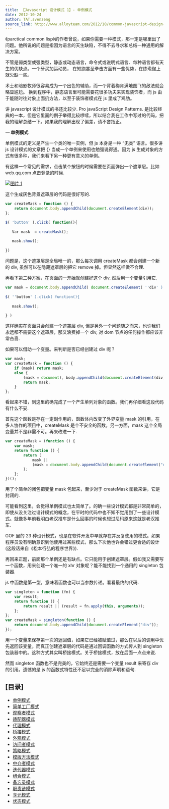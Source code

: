 ```yaml
---
title: 【Javascript 设计模式 1】- 单例模式
date: 2012-10-24
author: TAT.svenzeng
source_link: http://www.alloyteam.com/2012/10/common-javascript-design-patterns/
---
```


《parctical common lisp》的作者曾说，如果你需要一种模式，那一定是哪里出了问题。他所说的问题是指因为语言的天生缺陷，不得不去寻求和总结一种通用的解决方案。

不管是弱类型或强类型，静态或动态语言，命令式或说明式语言、每种语言都有天生的优缺点。一个牙买加运动员， 在短跑甚至拳击方面有一些优势，在练瑜伽上就欠缺一些。

术士和暗影牧师很容易成为一个出色的辅助，而一个背着梅肯满地图飞的敌法就会略显尴尬。 换到程序中，静态语言里可能需要花很多功夫来实现装饰者，而 js 由于能随时往对象上面扔方法，以至于装饰者模式在 js 里成了鸡肋。

讲 javascript 设计模式的书还比较少. Pro javaScript Design Patterns. 是比较经典的一本，但是它里面的例子举得比较啰嗦，所以结合我在工作中写过的代码，把我的理解总结一下。如果我的理解出现了偏差，请不吝指正。

**一 单例模式**

单例模式的定义是产生一个类的唯一实例，但 js 本身是一种 “无类” 语言。很多讲 js 设计模式的文章把 {} 当成一个单例来使用也勉强说得通。因为 js 生成对象的方式有很多种，我们来看下另一种更有意义的单例。

有这样一个常见的需求，点击某个按钮的时候需要在页面弹出一个遮罩层。比如 web.qq.com 点击登录的时候.

[![](http://www.alloyteam.com/wp-content/uploads/2012/10/图片11.jpg "图片 1")](http://www.alloyteam.com/wp-content/uploads/2012/10/图片11.jpg)

这个生成灰色背景遮罩层的代码是很好写的.

```javascript
var createMask = function () {
    return document.body.appendChild(document.createElement(div));
};
```

```javascript
$( 'button' ).click( function(){
 
   Var mask  = createMask();
 
   mask.show();
 
})
```

问题是，这个遮罩层是全局唯一的，那么每次调用 createMask 都会创建一个新的 div, 虽然可以在隐藏遮罩层的把它 remove 掉。但显然这样做不合理.

再看下第二种方案，在页面的一开始就创建好这个 div. 然后用一个变量引用它.

```javascript
var mask = document.body.appendChild( document.createElement( ''div' ) );
 
$( ''button' ).click( function(){
 
   mask.show();
 
} )
```

这样确实在页面只会创建一个遮罩层 div, 但是另外一个问题随之而来，也许我们永远都不需要这个遮罩层，那又浪费掉一个 div, 对 dom 节点的任何操作都应该非常吝啬.

如果可以借助一个变量。来判断是否已经创建过 div 呢？

```javascript
var mask;
var createMask = function () {
    if (mask) return mask;
    else {
        (mask = document), body.appendChild(document.createElement(div));
        return mask;
    }
};
```

看起来不错，到这里的确完成了一个产生单列对象的函数。我们再仔细看这段代码有什么不妥.

首先这个函数是存在一定副作用的，函数体内改变了外界变量 mask 的引用，在多人协作的项目中，createMask 是个不安全的函数。另一方面，mask 这个全局变量并不是非需不可。再来改进一下.

```javascript
var createMask = (function () {
    var mask;
    return function () {
        return (
            mask ||
            (mask = document.body.appendChild(document.createElement("div")))
        );
    };
})();
```

用了个简单的闭包把变量 mask 包起来，至少对于 createMask 函数来讲，它是封闭的.

可能看到这里，会觉得单例模式也太简单了。的确一些设计模式都是非常简单的，即使从没关注过设计模式的概念，在平时的代码中也不知不觉用到了一些设计模式。就像多年前我明白老汉推车是什么回事的时候也想过尼玛原来这就是老汉推车.

GOF 里的 23 种设计模式，也是在软件开发中早就存在并反复使用的模式。如果程序员没有明确意识到他使用过某些模式，那么下次他也许会错过更合适的设计 (这段话来自《松本行弘的程序世界》).

再回来正题，前面那个单例还是有缺点。它只能用于创建遮罩层。假如我又需要写一个函数，用来创建一个唯一的 xhr 对象呢？能不能找到一个通用的 singleton 包装器.

js 中函数是第一型，意味着函数也可以当参数传递。看看最终的代码.

```javascript
var singleton = function (fn) {
    var result;
    return function () {
        return result || (result = fn.apply(this, arguments));
    };
};
var createMask = singleton(function () {
    return document.body.appendChild(document.createElement("div"));
});
```

用一个变量来保存第一次的返回值，如果它已经被赋值过，那么在以后的调用中优先返回该变量。而真正创建遮罩层的代码是通过回调函数的方式传人到 singleton 包装器中的。这种方式其实叫桥接模式。关于桥接模式，放在后面一点点来说.

然而 singleton 函数也不是完美的，它始终还是需要一个变量 result 来寄存 div 的引用。遗憾的是 js 的函数式特性还不足以完全的消除声明和语句.

## \[目录]

-   [单例模式](http://www.alloyteam.com/2012/10/common-javascript-design-patterns/ "单例模式")
-   [简单工厂模式](http://www.alloyteam.com/2012/10/commonly-javascript-design-patterns-simple-factory-pattern/ "简单工厂模式")
-   [观察者模式](http://www.alloyteam.com/2012/10/commonly-javascript-design-pattern-observer-mode/ "观察者模式")
-   [适配器模式](http://www.alloyteam.com/2012/10/commonly-javascript-design-patterns-adapter-mode/ "适配器模式")
-   [代理模式](http://www.alloyteam.com/2012/10/commonly-javascript-design-patterns-proxy-mode/ "代理模式")
-   [桥接模式](http://www.alloyteam.com/2012/10/commonly-javascript-design-mode-bridge-mode/ "桥接模式")
-   [外观模式](http://www.alloyteam.com/2012/10/commonly-javascript-design-patterns-appearance-mode/ "外观模式")
-   [访问者模式](http://www.alloyteam.com/2012/10/commonly-javascript-design-patterns-the-visitor-pattern/ "访问者模式")
-   [策略模式](http://www.alloyteam.com/2012/10/commonly-javascript-design-patterns-strategy-mode/ "策略模式")
-   [模版方法模式](http://www.alloyteam.com/2012/10/commonly-javascript-design-patterns-template-method-pattern/ "模版方法模式")
-   [中介者模式](http://www.alloyteam.com/2012/10/javascript-design-pattern-intermediary-model/ "中介者模式")
-   [迭代器模式](http://www.alloyteam.com/2012/10/commonly-javascript-design-patterns-iterator-mode/ "迭代器模式")
-   [组合模式](http://www.alloyteam.com/2012/10/commonly-javascript-design-patterns-combined-mode/ "组合模式")
-   [备忘录模式](http://www.alloyteam.com/2012/10/commonly-javascript-design-patterns-memorandum-mode/ "备忘录模式")
-   [职责链模式](http://www.alloyteam.com/2012/10/commonly-javascript-design-patterns-duty-chain/ "职责链模式")
-   [享元模式](http://www.alloyteam.com/2012/10/commonly-javascript-design-patterns-flyweight/ "享元模式")
-   [状态模式](http://www.alloyteam.com/2012/10/commonly-javascript-design-patterns-state-mode/ "状态模式")